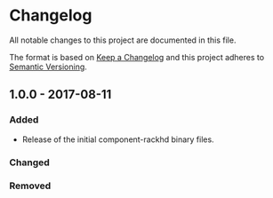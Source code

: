 # Changelog
All notable changes to this project are documented in this file.
 
The format is based on [Keep a Changelog](http://keepachangelog.com/)
and this project adheres to [Semantic Versioning](http://semver.org/).
 
## 1.0.0 - 2017-08-11
### Added
 - Release of the initial component-rackhd binary files.
 
### Changed
 
### Removed
 